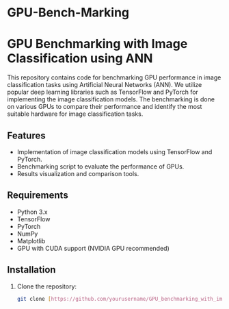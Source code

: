 # GPU-Bench-Marking

# GPU Benchmarking with Image Classification using ANN

This repository contains code for benchmarking GPU performance in image classification tasks using Artificial Neural Networks (ANN). We utilize popular deep learning libraries such as TensorFlow and PyTorch for implementing the image classification models. The benchmarking is done on various GPUs to compare their performance and identify the most suitable hardware for image classification tasks.

## Features

- Implementation of image classification models using TensorFlow and PyTorch.
- Benchmarking script to evaluate the performance of GPUs.
- Results visualization and comparison tools.

## Requirements

- Python 3.x
- TensorFlow
- PyTorch
- NumPy
- Matplotlib
- GPU with CUDA support (NVIDIA GPU recommended)

## Installation

1. Clone the repository:

   ```bash
   git clone [https://github.com/yourusername/GPU_benchmarking_with_image_classification.git](https://github.com/AritraOfficial/GPU-Bench-Marking.git)
